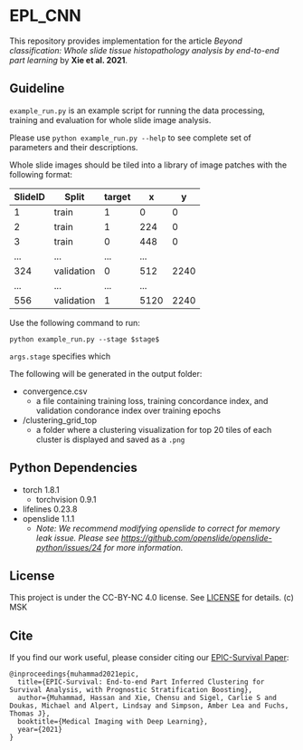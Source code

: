 # EPL_CNN
This repository provides implementation for the article *Beyond classification: Whole slide tissue histopathology analysis by end-to-end part learning* by **Xie et al. 2021**.

## Guideline
`example_run.py` is an example script for running the data processing, training and evaluation for whole slide image analysis. 

Please use `python example_run.py --help` to see complete set of parameters and their descriptions.

Whole slide images should be tiled into a library of image patches with the following format:

SlideID | Split | target | x | y 
------------ | ------------- | -------------| -------------| ------------- 
1 | train | 1 | 0 | 0 
2 | train | 1 | 224| 0 
3 | train | 0 | 448 | 0
... | ... | ... | ... 
324 | validation | 0 | 512 | 2240
... | ... | ... | ... 
556 | validation | 1 | 5120 | 2240 

Use the following command to run:

`python example_run.py --stage $stage$`

`args.stage` specifies which 

The following will be generated in the output folder:
* convergence.csv
  * a file containing training loss, training concordance index, and validation condorance index over training epochs
* /clustering_grid_top
  * a folder where a clustering visualization for top 20 tiles of each cluster is displayed and saved as a `.png` 

## Python Dependencies
* torch 1.8.1
  * torchvision 0.9.1
* lifelines 0.23.8
* openslide 1.1.1
  * *Note: We recommend modifying openslide to correct for memory leak issue. Please see https://github.com/openslide/openslide-python/issues/24 for more information.*

## License
This project is under the CC-BY-NC 4.0 license. See [LICENSE](LICENSE.md) for details. (c) MSK

## Cite
If you find our work useful, please consider citing our [EPIC-Survival Paper](https://openreview.net/pdf?id=JSSwHS_GU63):
```
@inproceedings{muhammad2021epic,
  title={EPIC-Survival: End-to-end Part Inferred Clustering for Survival Analysis, with Prognostic Stratification Boosting},
  author={Muhammad, Hassan and Xie, Chensu and Sigel, Carlie S and Doukas, Michael and Alpert, Lindsay and Simpson, Amber Lea and Fuchs, Thomas J},
  booktitle={Medical Imaging with Deep Learning},
  year={2021}
}
```
